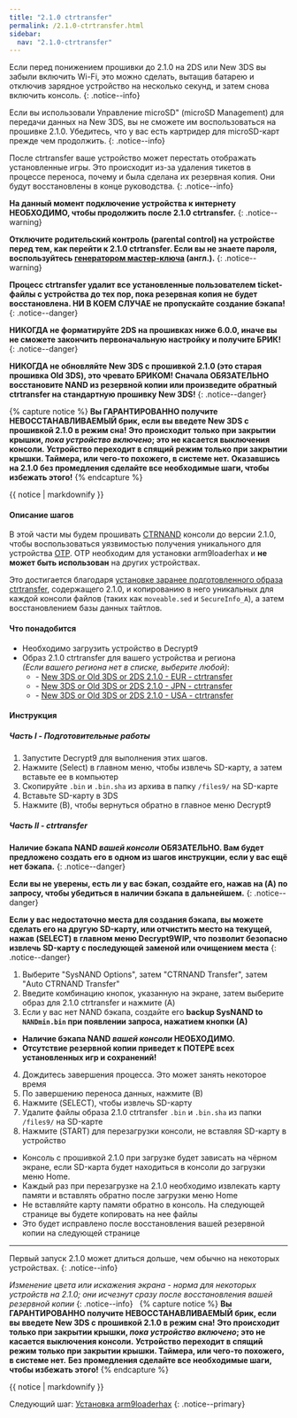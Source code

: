 ```yaml
---
title: "2.1.0 ctrtransfer"
permalink: /2.1.0-ctrtransfer.html
sidebar:
  nav: "2.1.0-ctrtransfer"
---
```


Если перед понижением прошивки до 2.1.0 на 2DS или New 3DS вы забыли включить Wi-Fi, это можно сделать, вытащив батарею и отключив зарядное устройство на несколько секунд, и затем снова включить консоль.
{: .notice--info}

Если вы использовали Управление microSD" (microSD Management) для передачи данных на New 3DS, вы не сможете им воспользоваться на прошивке 2.1.0. Убедитесь, что у вас есть картридер для microSD-карт прежде чем продолжить.
{: .notice--info}

После ctrtransfer ваше устройство может перестать отображать установленные игры. Это происходит из-за удаления тикетов в процессе переноса, почему и была сделана их резервная копия. Они будут восстановлены в конце руководства.
{: .notice--info}

**На данный момент подключение устройства к интернету НЕОБХОДИМО, чтобы продолжить после 2.1.0 ctrtransfer.**
{: .notice--warning}

**Отключите родительский контроль (parental control) на устройстве перед тем, как перейти к 2.1.0 ctrtransfer. Если вы не знаете пароля, воспользуйтесь [генератором мастер-ключа](https://mkey.salthax.org/) (англ.).**
{: .notice--warning}

**Процесс ctrtransfer удалит все установленные пользователем ticket-файлы с устройства до тех пор, пока резервная копия не будет восстановлена. НИ В КОЕМ СЛУЧАЕ не пропускайте создание бэкапа!**
{: .notice--danger}

**НИКОГДА не форматируйте 2DS на прошивках ниже 6.0.0, иначе вы не сможете закончить первоначальную настройку и получите БРИК!**
{: .notice--danger}

**НИКОГДА не обновляйте New 3DS с прошивкой 2.1.0 (это старая прошивка Old 3DS), это чревато БРИКОМ! Сначала ОБЯЗАТЕЛЬНО восстановите NAND из резервной копии или произведите обратный ctrtransfer на стандартную прошивку New 3DS!**
{: .notice--danger}

{% capture notice %}
**Вы ГАРАНТИРОВАННО получите НЕВОССТАНАВЛИВАЕМЫЙ брик, если вы введете New 3DS с прошивкой 2.1.0 в режим сна!**
**Это происходит только при закрытии крышки, _пока устройство включено_; это не касается выключения консоли.**
**Устройство переходит в спящий режим только при закрытии крышки. Таймера, или чего-то похожего, в системе нет.**
**Оказавшись на 2.1.0 без промедления сделайте все необходимые шаги, чтобы избежать этого!**
{% endcapture %}

<div class="notice--danger">{{ notice | markdownify }}</div>


#### <a name="steps" />Описание шагов

В этой части мы будем прошивать [CTRNAND](https://www.3dbrew.org/wiki/Flash_Filesystem#CTR_partition) консоли до версии 2.1.0, чтобы воспользоваться уязвимостью получения уникального для устройства [OTP](https://www.3dbrew.org/wiki/OTP_Registers). OTP необходим для установки arm9loaderhax и **не может быть использован** на других устройствах.

Это достигается благодаря [установке заранее подготовленного образа ctrtransfer](https://www.reddit.com/r/3dshacks/comments/4zhe4a/), содержащего 2.1.0, и копированию в него уникальных для каждой консоли файлов (таких как `moveable.sed` и `SecureInfo_A`), а затем восстановлением базы данных тайтлов.

#### <a name="what_need" />Что понадобится

* Необходимо загрузить устройство в Decrypt9
* Образ 2.1.0 ctrtransfer для вашего устройства и региона     
*(Если вашего региона нет в списке, выберите любой)*:
  +    <i class="fa fa-magnet" aria-hidden="true" title="Это magnet-ссылка. Воспользуйтесь торрент-клиентом, чтобы скачать этот файл."></i> - [New 3DS or Old 3DS or 2DS 2.1.0 - EUR - ctrtransfer](magnet:?xt=urn:btih:89acc9c1b488b8b38251de0ddf07975d6bd354a1&dn=2.1.0-4E%5Fctrtransfer%5Fo3ds.zip&tr=udp%3A%2F%2Ftracker.coppersurfer.tk%3A6969%2Fannounce&tr=udp%3A%2F%2Ftracker.opentrackr.org%3A1337%2Fannounce&tr=http%3A%2F%2Ftracker.opentrackr.org%3A1337%2Fannounce&tr=udp%3A%2F%2Fzer0day.ch%3A1337%2Fannounce&tr=udp%3A%2F%2Ftracker.leechers-paradise.org%3A6969%2Fannounce&tr=http%3A%2F%2Fexplodie.org%3A6969%2Fannounce&tr=udp%3A%2F%2Fexplodie.org%3A6969%2Fannounce&tr=udp%3A%2F%2F9.rarbg.com%3A2710%2Fannounce&tr=udp%3A%2F%2Fp4p.arenabg.com%3A1337%2Fannounce&tr=http%3A%2F%2Fp4p.arenabg.com%3A1337%2Fannounce&tr=udp%3A%2F%2Ftracker.aletorrenty.pl%3A2710%2Fannounce&tr=http%3A%2F%2Ftracker.aletorrenty.pl%3A2710%2Fannounce&tr=http%3A%2F%2Ftracker1.wasabii.com.tw%3A6969%2Fannounce&tr=http%3A%2F%2Ftracker.baravik.org%3A6970%2Fannounce&tr=http%3A%2F%2Ftracker.tfile.me%2Fannounce&tr=udp%3A%2F%2Ftorrent.gresille.org%3A80%2Fannounce&tr=http%3A%2F%2Ftorrent.gresille.org%2Fannounce&tr=udp%3A%2F%2Ftracker.yoshi210.com%3A6969%2Fannounce&tr=udp%3A%2F%2Ftracker.tiny-vps.com%3A6969%2Fannounce&tr=udp%3A%2F%2Ftracker.filetracker.pl%3A8089%2Fannounce)
  +    <i class="fa fa-magnet" aria-hidden="true" title="Это magnet-ссылка. Воспользуйтесь торрент-клиентом, чтобы скачать этот файл."></i> - [New 3DS or Old 3DS or 2DS 2.1.0 - JPN - ctrtransfer](magnet:?xt=urn:btih:3dbb9c9c85a33c6242f424dcbaebcacdd8a5912b&dn=2.1.0-4J%5Fctrtransfer%5Fo3ds.zip&tr=udp%3A%2F%2Ftracker.coppersurfer.tk%3A6969%2Fannounce&tr=udp%3A%2F%2Ftracker.opentrackr.org%3A1337%2Fannounce&tr=http%3A%2F%2Ftracker.opentrackr.org%3A1337%2Fannounce&tr=udp%3A%2F%2Fzer0day.ch%3A1337%2Fannounce&tr=udp%3A%2F%2Ftracker.leechers-paradise.org%3A6969%2Fannounce&tr=http%3A%2F%2Fexplodie.org%3A6969%2Fannounce&tr=udp%3A%2F%2Fexplodie.org%3A6969%2Fannounce&tr=udp%3A%2F%2F9.rarbg.com%3A2710%2Fannounce&tr=udp%3A%2F%2Fp4p.arenabg.com%3A1337%2Fannounce&tr=http%3A%2F%2Fp4p.arenabg.com%3A1337%2Fannounce&tr=udp%3A%2F%2Ftracker.aletorrenty.pl%3A2710%2Fannounce&tr=http%3A%2F%2Ftracker.aletorrenty.pl%3A2710%2Fannounce&tr=http%3A%2F%2Ftracker1.wasabii.com.tw%3A6969%2Fannounce&tr=http%3A%2F%2Ftracker.baravik.org%3A6970%2Fannounce&tr=http%3A%2F%2Ftracker.tfile.me%2Fannounce&tr=udp%3A%2F%2Ftorrent.gresille.org%3A80%2Fannounce&tr=http%3A%2F%2Ftorrent.gresille.org%2Fannounce&tr=udp%3A%2F%2Ftracker.yoshi210.com%3A6969%2Fannounce&tr=udp%3A%2F%2Ftracker.tiny-vps.com%3A6969%2Fannounce&tr=udp%3A%2F%2Ftracker.filetracker.pl%3A8089%2Fannounce)     
  +    <i class="fa fa-magnet" aria-hidden="true" title="Это magnet-ссылка. Воспользуйтесь торрент-клиентом, чтобы скачать этот файл."></i> - [New 3DS or Old 3DS or 2DS 2.1.0 - USA - ctrtransfer](magnet:?xt=urn:btih:1609ce9ee7b0ed9b6dea0b3e7cca4fc52dad6ff4&dn=2.1.0-4U%5Fctrtransfer%5Fo3ds.zip&tr=udp%3A%2F%2Ftracker.coppersurfer.tk%3A6969%2Fannounce&tr=udp%3A%2F%2Ftracker.opentrackr.org%3A1337%2Fannounce&tr=http%3A%2F%2Ftracker.opentrackr.org%3A1337%2Fannounce&tr=udp%3A%2F%2Fzer0day.ch%3A1337%2Fannounce&tr=udp%3A%2F%2Ftracker.leechers-paradise.org%3A6969%2Fannounce&tr=http%3A%2F%2Fexplodie.org%3A6969%2Fannounce&tr=udp%3A%2F%2Fexplodie.org%3A6969%2Fannounce&tr=udp%3A%2F%2F9.rarbg.com%3A2710%2Fannounce&tr=udp%3A%2F%2Fp4p.arenabg.com%3A1337%2Fannounce&tr=http%3A%2F%2Fp4p.arenabg.com%3A1337%2Fannounce&tr=udp%3A%2F%2Ftracker.aletorrenty.pl%3A2710%2Fannounce&tr=http%3A%2F%2Ftracker.aletorrenty.pl%3A2710%2Fannounce&tr=http%3A%2F%2Ftracker1.wasabii.com.tw%3A6969%2Fannounce&tr=http%3A%2F%2Ftracker.baravik.org%3A6970%2Fannounce&tr=http%3A%2F%2Ftracker.tfile.me%2Fannounce&tr=udp%3A%2F%2Ftorrent.gresille.org%3A80%2Fannounce&tr=http%3A%2F%2Ftorrent.gresille.org%2Fannounce&tr=udp%3A%2F%2Ftracker.yoshi210.com%3A6969%2Fannounce&tr=udp%3A%2F%2Ftracker.tiny-vps.com%3A6969%2Fannounce&tr=udp%3A%2F%2Ftracker.filetracker.pl%3A8089%2Fannounce)
  
#### <a name="instructions" />Инструкция

##### <a name="part1" />Часть I - Подготовительные работы

1. Запустите Decrypt9 для выполнения этих шагов.
1. Нажмите (Select) в главном меню, чтобы извлечь SD-карту, а затем вставьте ее в компьютер
2. Скопируйте `.bin` и `.bin.sha` из архива в папку `/files9/` на SD-карте
3. Вставьте SD-карту в 3DS
4. Нажмите (B), чтобы вернуться обратно в главное меню Decrypt9

##### <a name="part2" />Часть II - ctrtransfer

**Наличие бэкапа NAND _вашей консоли_ ОБЯЗАТЕЛЬНО. Вам будет предложено создать его в одном из шагов инструкции, если у вас ещё нет бэкапа.**
{: .notice--danger}

**Если вы не уверены, есть ли у вас бэкап, создайте его, нажав на (A) по запросу, чтобы убедиться в наличии бэкапа в дальнейшем.**
{: .notice--danger}

**Если у вас недостаточно места для создания бэкапа, вы можете сделать его на другую SD-карту, или отчистить место на текущей, нажав (SELECT) в главном меню Decrypt9WIP, что позволит безопасно извлечь SD-карту с последующей заменой или очищением места**
{: .notice--danger}

1. Выберите "SysNAND Options", затем "CTRNAND Transfer", затем "Auto CTRNAND Transfer"
2. Введите комбинацию кнопок, указанную на экране, затем выберите образ для 2.1.0 ctrtransfer и нажмите (A)
3. Если у вас нет NAND бэкапа, создайте его **backup SysNAND to `NANDmin.bin` при появлении запроса, нажатием кнопки (А)**
  + **Наличие бэкапа NAND _вашей консоли_ НЕОБХОДИМО.**
  + **Отсутствие резервной копии приведет к ПОТЕРЕ всех установленных игр и сохранений!**
4. Дождитесь завершения процесса. Это может занять некоторое время
5. По завершению переноса данных, нажмите (В)
6. Нажмите (SELECT), чтобы извлечь SD-карту
7. Удалите файлы образа 2.1.0 ctrtransfer `.bin` и `.bin.sha` из папки `/files9/` на SD-карте
8. Нажмите (START) для перезагрузки консоли, не вставляя SD-карту в устройство
  + Консоль c прошивкой 2.1.0 при загрузке будет зависать на чёрном экране, если SD-карта будет находиться в консоли до загрузки меню Home.
  + Каждый раз при перезагрузке на 2.1.0 необходимо извлекать карту памяти и вставлять обратно после загрузки меню Home
  + Не вставляйте карту памяти обратно в консоль. На следующей странице вы будете копировать на нее файлы
  + Это будет исправлено после восстановления вашей резервной копии на следующей странице

___

Первый запуск 2.1.0 может длиться дольше, чем обычно на некоторых устройствах.
{: .notice--info}

*Изменение цвета или искажения экрана - норма для некоторых устройств на 2.1.0; они исчезнут сразу после восстановления вашей резервной копии*
{: .notice--info}
 
{% capture notice %}
**Вы ГАРАНТИРОВАННО получите НЕВОССТАНАВЛИВАЕМЫЙ брик, если вы введете New 3DS с прошивкой 2.1.0 в режим сна!**
**Это происходит только при закрытии крышки, _пока устройство включено_; это не касается выключения консоли.**
**Устройство переходит в спящий режим только при закрытии крышки. Таймера, или чего-то похожего, в системе нет.**
**Без промедления сделайте все необходимые шаги, чтобы избежать этого!**
{% endcapture %}

<div class="notice--danger">{{ notice | markdownify }}</div>

Следующий шаг: [Установка arm9loaderhax](installing-arm9loaderhax)
{: .notice--primary}